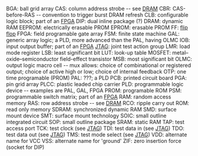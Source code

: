 BGA: ball grid array
CAS: column address strobe -- see [DRAM](DRAM.md)
CBR: CAS-before-RAS -- convention to trigger burst DRAM refresh
CLB: configurable logic block; part of an [FPGA](FPGA.md)
DIP: dual inline package (?)
DRAM: dynamic RAM
EEPROM: electrically erasable PROM
EPROM: erasable PROM
FF:  [flip flop](flip-flop.md)
FPGA: field programable gate array
FSM: finite state machine
GAL: generic array logic; a PLD, more advanced than the PAL, having OLMC
IOB: input output buffer; part of an [FPGA](FPGA.md)
[JTAG](JTAG.md): joint test action group
LMR: load mode register
LSB: least significant bit
LUT: look-up table
MOSFET: metal–oxide–semiconductor field-effect transistor
MSB: most significant bit
OLMC: output logic macro cell -- mux allows: choice of combinational or registered output; choice of active high or low; choice of internal feedback
OTP: one time programable (PROM)
PAL: ???; a PLD
PCB: printed circuit board
PGA: pin grid array
PLCC: plastic leaded chip carrier
PLD: programmable logic device -- examples are PAL, GAL, FPGA
PROM: programable ROM
PSM: programmable switch matrix; part of an [FPGA](FPGA.md)
RAM: random access memory
RAS: row address strobe -- see [DRAM](DRAM.md)
RCO: ripple carry out
ROM: read only memory
SDRAM: synchronized dynamic RAM
SMD: surface mount device
SMT: surface mount technology
SOIC: small outline integrated circuit
SOP: small outline package
SRAM: static RAM
TAP: test access port
TCK: test clock (see [JTAG](JTAG.md))
TDI: test data in (see [JTAG](JTAG.md))
TDO: test data out (see [JTAG](JTAG.md))
TMS: test mode select (see [JTAG](JTAG.md))
VDD: alternate name for VCC
VSS: alternate name for 'ground'
ZIF: zero insertion force (socket for DIP)
